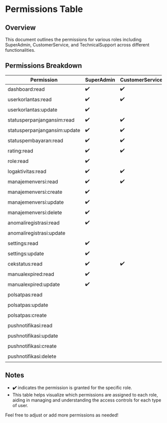 # Permissions Table

## Overview
This document outlines the permissions for various roles including SuperAdmin, CustomerService, and TechnicalSupport across different functionalities.

## Permissions Breakdown

| Permission                   | SuperAdmin | CustomerService | TechnicalSupport |
|------------------------------|------------|-----------------|------------------|
| dashboard:read               | ✔️         | ✔️              | ✔️               |
| userkorlantas:read           | ✔️         | ✔️              | ✔️               |
| userkorlantas:update         | ✔️         |                 | ✔️               |
| statusperpanjangansim:read   | ✔️         | ✔️              | ✔️               |
| statusperpanjangansim:update | ✔️         | ✔️              | ✔️               |
| statuspembayaran:read        | ✔️         | ✔️              | ✔️               |
| rating:read                  | ✔️         | ✔️              | ✔️               |
| role:read                    | ✔️         |                 |                  |
| logaktivitas:read            | ✔️         | ✔️              | ✔️               |
| manajemenversi:read          | ✔️         | ✔️              | ✔️               |
| manajemenversi:create        | ✔️         |                 | ✔️               |
| manajemenversi:update        | ✔️         |                 | ✔️               |
| manajemenversi:delete        | ✔️         |                 | ✔️               |
| anomaliregistrasi:read       | ✔️         |                 | ✔️               |
| anomaliregistrasi:update     |            |                 | ✔️               |
| settings:read                | ✔️         |                 |                  |
| settings:update              | ✔️         |                 |                  |
| cekstatus:read               | ✔️         | ✔️              | ✔️               |
| manualexpired:read           | ✔️         |                 | ✔️               |
| manualexpired:update         | ✔️         |                 | ✔️               |
| polsatpas:read               |            |                 | ✔️               |
| polsatpas:update             |            |                 | ✔️               |
| polsatpas:create             |            |                 | ✔️               |
| pushnotifikasi:read          |            |                 | ✔️               |
| pushnotifikasi:update        |            |                 | ✔️               |
| pushnotifikasi:create        |            |                 | ✔️               |
| pushnotifikasi:delete        |            |                 | ✔️               |

## Notes
- **✔️** indicates the permission is granted for the specific role.
- This table helps visualize which permissions are assigned to each role, aiding in managing and understanding the access controls for each type of user.

Feel free to adjust or add more permissions as needed!
